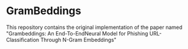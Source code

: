 # GramBeddings

This repository contains the original implementation of the paper named "Grambeddings:  An End-To-EndNeural Model for Phishing URL-Classification  Through  N-Gram Embeddings"

